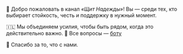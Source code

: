 👋 Добро пожаловать в канал *«Щит Надежды»*!
Вы — среди тех, кто выбирает стойкость, честь и поддержку в нужный момент.

🇮🇱 Мы объединяем усилия, чтобы быть рядом, когда это действительно важно.
💬 Все вопросы — [боту](https://t.me/naadegda_bot)

💙 Спасибо за то, что с нами.
